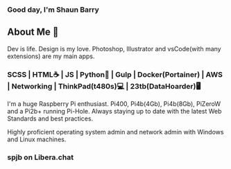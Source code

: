 ### Good day, I'm Shaun Barry

## About Me 🔷

Dev is life. Design is my love. 
Photoshop, Illustrator and vsCode(with many extensions) are my main apps.

### SCSS | HTML☕ | JS | Python🐍 | Gulp | Docker(Portainer) | AWS | Networking | ThinkPad(t480s)💻 | 23tb(DataHoarder)🖥️

I'm a huge Raspberry Pi enthusiast. Pi400, Pi4b(4Gb), Pi4b(8Gb), PiZeroW and a Pi2b+ running Pi-Hole.
Always staying up to date with the latest Web Standards and best practices. 

Highly proficient operating system admin and network admin with Windows and Linux machines. 

### spjb on Libera.chat
